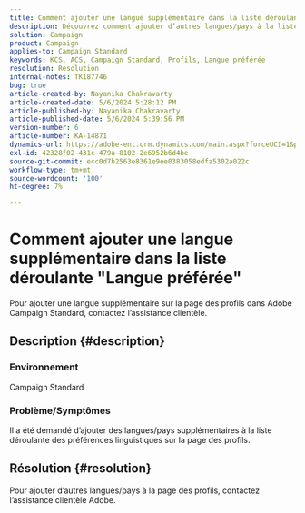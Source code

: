 ```yaml
---
title: Comment ajouter une langue supplémentaire dans la liste déroulante "Langue préférée"
description: Découvrez comment ajouter d’autres langues/pays à la liste déroulante des préférences linguistiques sur la page des profils.
solution: Campaign
product: Campaign
applies-to: Campaign Standard
keywords: KCS, ACS, Campaign Standard, Profils, Langue préférée
resolution: Resolution
internal-notes: TK187746
bug: true
article-created-by: Nayanika Chakravarty
article-created-date: 5/6/2024 5:28:12 PM
article-published-by: Nayanika Chakravarty
article-published-date: 5/6/2024 5:39:56 PM
version-number: 6
article-number: KA-14871
dynamics-url: https://adobe-ent.crm.dynamics.com/main.aspx?forceUCI=1&pagetype=entityrecord&etn=knowledgearticle&id=bdf962ff-cd0b-ef11-9f8a-6045bd0065b6
exl-id: 42328f02-431c-479a-8102-2e6952b6d4be
source-git-commit: ecc0d7b2563e8361e9ee0383058edfa5302a022c
workflow-type: tm+mt
source-wordcount: '100'
ht-degree: 7%

---
```


# Comment ajouter une langue supplémentaire dans la liste déroulante &quot;Langue préférée&quot;


Pour ajouter une langue supplémentaire sur la page des profils dans Adobe Campaign Standard, contactez l’assistance clientèle.

## Description {#description}


### <b>Environnement</b>

Campaign Standard

### <b>Problème/Symptômes</b>

Il a été demandé d’ajouter des langues/pays supplémentaires à la liste déroulante des préférences linguistiques sur la page des profils.


## Résolution {#resolution}


Pour ajouter d’autres langues/pays à la page des profils, contactez l’assistance clientèle Adobe.
